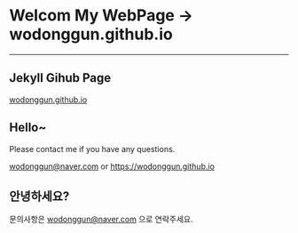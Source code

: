 ﻿# Welcom My WebPage -> wodonggun.github.io

----------------------------------------


## Jekyll Gihub Page

[wodonggun.github.io](https://wodonggun.github.io)

## Hello~

Please contact me if you have any questions. 

wodonggun@naver.com   or  https://wodonggun.github.io

## 안녕하세요? 

<a> 문의사항은 wodonggun@naver.com 으로 연락주세요. </a>
